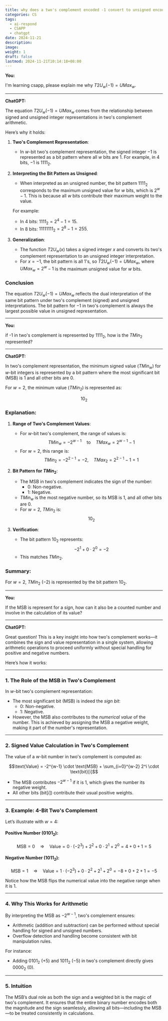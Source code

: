 ```yaml
---
title: why does a two's complement encoded -1 convert to unsigned encoding would be the max value of unsiged number? ($T2U_{w}(-1) = UMax_{w}$)
categories: CS
tags:
  - ai-respond
  - CSAPP
  - chatgpt
date: 2024-11-21
description: 
image: 
weight: 1
draft: false
lastmod: 2024-11-21T10:14:18+08:00
---
```

**You:**

I'm learning csapp, please explain me why $T2U_{w}(-1) = UMax_{w}$.

* * *

**ChatGPT:**

The equation $T2U_w(-1) = UMax_w$ comes from the relationship between signed and unsigned integer representations in two's complement arithmetic.

Here’s why it holds:

1. **Two's Complement Representation**:
    
    * In $w$-bit two's complement representation, the signed integer $-1$ is represented as a bit pattern where all $w$ bits are $1$. For example, in 4 bits, $-1$ is $1111_2$.
2. **Interpreting the Bit Pattern as Unsigned**:
    
    * When interpreted as an unsigned number, the bit pattern $1111_2$ corresponds to the maximum unsigned value for $w$ bits, which is $2^w - 1$. This is because all $w$ bits contribute their maximum weight to the value.
    
    For example:
    
    * In 4 bits: $1111_2 = 2^4 - 1 = 15$.
    * In 8 bits: $11111111_2 = 2^8 - 1 = 255$.
3. **Generalization**:
    
    * The function $T2U_w(x)$ takes a signed integer $x$ and converts its two's complement representation to an unsigned integer interpretation.
    * For $x = -1$, the bit pattern is all $1$'s, so $T2U_w(-1) = UMax_w$, where $UMax_w = 2^w - 1$ is the maximum unsigned value for $w$ bits.

### Conclusion

The equation $T2U_w(-1) = UMax_w$ reflects the dual interpretation of the same bit pattern under two's complement (signed) and unsigned interpretations. The bit pattern for $-1$ in two's complement is always the largest possible value in unsigned representation.

* * *

**You:**

if -1 in two's complement is represented by $1111_2$, how is the $TMin_2$ represented?

* * *

**ChatGPT:**

In two's complement representation, the minimum signed value ($TMin_w$) for $w$-bit integers is represented by a bit pattern where the most significant bit (MSB) is $1$ and all other bits are $0$.

For $w = 2$, the minimum value ($TMin_2$) is represented as:

$$10_2$$

### Explanation:

1. **Range of Two's Complement Values**:
    
    * For $w$-bit two's complement, the range of values is: $$TMin_w = -2^{w-1} \quad \text{to} \quad TMax_w = 2^{w-1} - 1$$
    * For $w = 2$, this range is: $$TMin_2 = -2^{2-1} = -2, \quad TMax_2 = 2^{2-1} - 1 = 1$$
2. **Bit Pattern for $TMin_2$**:
    
    * The MSB in two's complement indicates the sign of the number:
        * $0$: Non-negative.
        * $1$: Negative.
    * $TMin_w$ is the most negative number, so its MSB is $1$, and all other bits are $0$.
    * For $w = 2$, $TMin_2$ is: $$10_2$$
3. **Verification**:
    
    * The bit pattern $10_2$ represents: $$-2^{1} + 0 \cdot 2^{0} = -2$$
    * This matches $TMin_2$.

### Summary:

For $w = 2$, $TMin_2$ ($-2$) is represented by the bit pattern $10_2$.

* * *

**You:**

If the MSB is represent for a *sign*, how can it also be a counted number and involve in the calculation of its value?

* * *

**ChatGPT:**

Great question! This is a key insight into how two's complement works—it combines the sign and value representation in a single system, allowing arithmetic operations to proceed uniformly without special handling for positive and negative numbers.

Here’s how it works:

* * *

### **1. The Role of the MSB in Two's Complement**

In $w$-bit two's complement representation:

* The most significant bit (MSB) is indeed the _sign bit_:
    * $0$: Non-negative.
    * $1$: Negative.
* However, the MSB also contributes to the _numerical value_ of the number. This is achieved by assigning the MSB a negative weight, making it part of the number's representation.

* * *

### **2. Signed Value Calculation in Two's Complement**

The value of a $w$-bit number in two's complement is computed as:

$$\text{Value} = -2^{w-1} \cdot \text{MSB} + \sum_{i=0}^{w-2} 2^i \cdot \text{bit}[i]$$

* The MSB contributes $-2^{w-1}$ if it is $1$, which gives the number its negative weight.
* All other bits ($\text{bit}[i]$) contribute their usual positive weights.

* * *

### **3. Example: 4-Bit Two's Complement**

Let’s illustrate with $w = 4$:

#### **Positive Number ($0101_2$):**

$$\text{MSB} = 0 \quad \Rightarrow \quad \text{Value} = 0 \cdot (-2^3) + 2^2 + 0 \cdot 2^1 + 2^0 = 4 + 0 + 1 = 5$$

#### **Negative Number ($1011_2$):**

$$\text{MSB} = 1 \quad \Rightarrow \quad \text{Value} = 1 \cdot (-2^3) + 0 \cdot 2^2 + 2^1 + 2^0 = -8 + 0 + 2 + 1 = -5$$

Notice how the MSB flips the numerical value into the negative range when it is $1$.

* * *

### **4. Why This Works for Arithmetic**

By interpreting the MSB as $-2^{w-1}$, two's complement ensures:

* Arithmetic (addition and subtraction) can be performed without special handling for signed and unsigned numbers.
* Overflow detection and handling become consistent with bit manipulation rules.

For instance:

* Adding $0101_2$ ($+5$) and $1011_2$ ($-5$) in two's complement directly gives $0000_2$ ($0$).

* * *

### **5. Intuition**

The MSB’s dual role as both the sign and a weighted bit is the magic of two's complement. It ensures that the entire binary number encodes both the magnitude and the sign seamlessly, allowing all bits—including the MSB—to be treated consistently in calculations.


